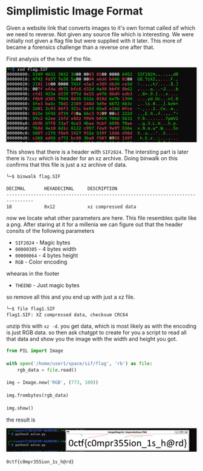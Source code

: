 # Simplimistic Image Format

Given a website link that converts images to it's own format called sif which we need to reverse. Not given any source file which is interesting. We were initially not given a flag file but were supplied with it later. This more of became a forensics challenge than a reverse one after that.

First analysis of the hex of the file.

![alt text](image.png)

This shows that there is a header with `SIF2024`. The intersting part is later there is `7zxz` which is header for an xz archive. Doing binwalk on this confirms that this file is just a xz archive of data.

```
└─$ binwalk flag.SIF

DECIMAL       HEXADECIMAL     DESCRIPTION
--------------------------------------------------------------------------------
18            0x12            xz compressed data
```

now we locate what other parameters are here. This file resembles quite like a png. After staring at it for a millenia we can figure out that the header consits of the following parameters

- `SIF2024` - Magic bytes
- `00000305` - 4 bytes width
- `00000064` - 4 bytes height 
- `RGB` - Color encoding

whearas in the footer
- `THEEND` - Just magic bytes

so remove all this and you end up with just a xz file.

```
└─$ file flag1.SIF
flag1.SIF: XZ compressed data, checksum CRC64
```

unzip this with `xz -d`. you get data, which is most likely as with the encoding is just RGB data. so then ask chatgpt to create for you a script to read all that data and show you the image with the width and height you got.

```python
from PIL import Image

with open('/home/user1/space/sif/flag', 'rb') as file:
    rgb_data = file.read()

img = Image.new('RGB', (773, 100))

img.frombytes(rgb_data)

img.show()
```

the result is 

![alt text](image-1.png)

`0ctf{c0mpr355ion_1s_h@rd}`